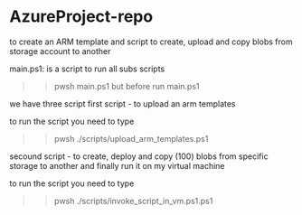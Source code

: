 # AzureProject-repo
to create an ARM template and script to create, upload and copy blobs from storage account to another 

main.ps1:
    is a script to run all subs scripts 
>> pwsh main.ps1
but before run main.ps1 


we have three script 
first script - 
    to upload an arm templates 

to run the script you need to type 
>> pwsh ./scripts/upload_arm_templates.ps1

secound script - 
    to create, deploy and copy (100) blobs from specific storage to another and finally run it on my virtual machine
    
to run the script you need to type 
>> pwsh ./scripts/invoke_script_in_vm.ps1.ps1
